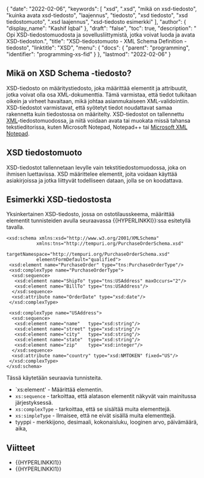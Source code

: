 {
  "date": "2022-02-06",
  "keywords": [
"xsd",
".xsd",
"mikä on xsd-tiedosto",
"kuinka avata xsd-tiedosto",
"laajennus",
"tiedosto",
"xsd tiedosto",
"xsd tiedostomuoto",
".xsd laajennus",
"xsd-tiedosto esimerkki"
],
  "author": {
    "display_name": "Kashif Iqbal"
},
  "draft": "false",
  "toc": true,
  "description": " Opi XSD-tiedostomuodosta ja sovellusliittymistä, jotka voivat luoda ja avata XSD-tiedoston.",
  "title": "XSD-tiedostomuoto - XML Schema Definition -tiedosto",
  "linktitle": "XSD",
  "menu": {
    "docs": {
      "parent": "programming",
      "identifier": "programming-xs-fid"
}
},
  "lastmod": "2022-02-06"
}

## Mikä on XSD Schema -tiedosto?

XSD-tiedosto on määritystiedosto, joka määrittää elementit ja attribuutit, jotka voivat olla osa XML-dokumenttia. Tämä varmistaa, että tiedot tulkitaan oikein ja virheet havaitaan, mikä johtaa asianmukaiseen XML-validointiin. XSD-tiedostot varmistavat, että syötetyt tiedot noudattavat samaa rakennetta kuin tiedostossa on määritelty. XSD-tiedostot on tallennettu [XML](/web/xml/)-tiedostomuodossa, ja niitä voidaan avata tai muokata missä tahansa tekstieditorissa, kuten Microsoft Notepad, Notepad++ tai [Microsoft XML Notepad](https://microsoft.github.io/XmlNotepad/).

## XSD tiedostomuoto

XSD-tiedostot tallennetaan levylle vain tekstitiedostomuodossa, joka on ihmisen luettavissa. XSD määrittelee elementit, joita voidaan käyttää asiakirjoissa ja jotka liittyvät todelliseen dataan, jolla se on koodattava.

## Esimerkki XSD-tiedostosta

Yksinkertainen XSD-tiedosto, jossa on ostotilausskeema, määrittää elementit tunnisteiden avulla seuraavassa {{HYPERLINKKI}}:ssa esitetyllä tavalla.

```
<xsd:schema xmlns:xsd="http://www.w3.org/2001/XMLSchema"
           xmlns:tns="http://tempuri.org/PurchaseOrderSchema.xsd"
           targetNamespace="http://tempuri.org/PurchaseOrderSchema.xsd"
           elementFormDefault="qualified">
 <xsd:element name="PurchaseOrder" type="tns:PurchaseOrderType"/>
 <xsd:complexType name="PurchaseOrderType">
  <xsd:sequence>
   <xsd:element name="ShipTo" type="tns:USAddress" maxOccurs="2"/>
   <xsd:element name="BillTo" type="tns:USAddress"/>
  </xsd:sequence>
  <xsd:attribute name="OrderDate" type="xsd:date"/>
 </xsd:complexType>

 <xsd:complexType name="USAddress">
  <xsd:sequence>
   <xsd:element name="name"   type="xsd:string"/>
   <xsd:element name="street" type="xsd:string"/>
   <xsd:element name="city"   type="xsd:string"/>
   <xsd:element name="state"  type="xsd:string"/>
   <xsd:element name="zip"    type="xsd:integer"/>
  </xsd:sequence>
  <xsd:attribute name="country" type="xsd:NMTOKEN" fixed="US"/>
 </xsd:complexType>
</xsd:schema>
```

Tässä käytetään seuraavia tunnisteita.

 * `xs:element' - Määrittää elementin.
 * `xs:sequence` - tarkoittaa, että alatason elementit näkyvät vain mainitussa järjestyksessä.
 * `xs:complexType` - tarkoittaa, että se sisältää muita elementtejä.
 * `xs:simpleType` - Ilmaisee, että ne eivät sisällä muita elementtejä.
 * tyyppi - merkkijono, desimaali, kokonaisluku, looginen arvo, päivämäärä, aika,

## Viitteet ##

- {{HYPERLINKKI1}}
- {{HYPERLINKKI1}}

